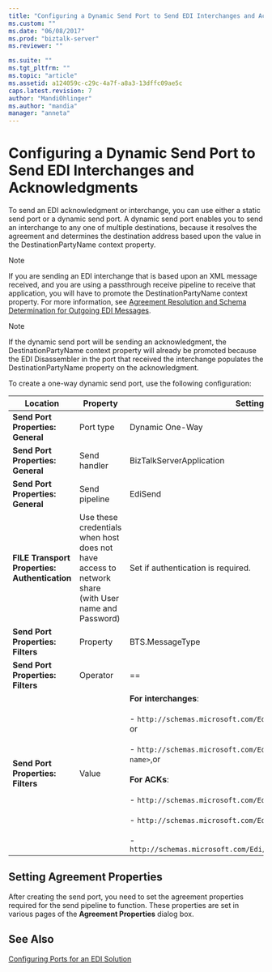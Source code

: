 ```yaml
---
title: "Configuring a Dynamic Send Port to Send EDI Interchanges and Acknowledgments | Microsoft Docs"
ms.custom: ""
ms.date: "06/08/2017"
ms.prod: "biztalk-server"
ms.reviewer: ""

ms.suite: ""
ms.tgt_pltfrm: ""
ms.topic: "article"
ms.assetid: a124059c-c29c-4a7f-a8a3-13dffc09ae5c
caps.latest.revision: 7
author: "MandiOhlinger"
ms.author: "mandia"
manager: "anneta"
---
```

# Configuring a Dynamic Send Port to Send EDI Interchanges and Acknowledgments
To send an EDI acknowledgment or interchange, you can use either a static send port or a dynamic send port. A dynamic send port enables you to send an interchange to any one of multiple destinations, because it resolves the agreement and determines the destination address based upon the value in the DestinationPartyName context property.  
  
> [!NOTE]
>  If you are sending an EDI interchange that is based upon an XML message received, and you are using a passthrough receive pipeline to receive that application, you will have to promote the DestinationPartyName context property. For more information, see [Agreement Resolution and Schema Determination for Outgoing EDI Messages](../core/agreement-resolution-and-schema-determination-for-outgoing-edi-messages.md).  
  
> [!NOTE]
>  If the dynamic send port will be sending an acknowledgment, the DestinationPartyName context property will already be promoted because the EDI Disassembler in the port that received the interchange populates the DestinationPartyName property on the acknowledgment.  
  
 To create a one-way dynamic send port, use the following configuration:  
  
|Location|Property|Setting|  
|--------------|--------------|-------------|  
|**Send Port Properties: General**|Port type|Dynamic One-Way|  
|**Send Port Properties: General**|Send handler|BizTalkServerApplication|  
|**Send Port Properties: General**|Send pipeline|EdiSend|  
|**FILE Transport Properties: Authentication**|Use these credentials when host does not have access to network share (with User name and Password)|Set if authentication is required.|  
|**Send Port Properties: Filters**|Property|BTS.MessageType|  
|**Send Port Properties: Filters**|Operator|==|  
|**Send Port Properties: Filters**|Value|**For interchanges**:<br /><br /> - `http://schemas.microsoft.com/Edi/X12/2006#<schema name>`, or<br /><br /> -                   `http://schemas.microsoft.com/Edi/Edifact/2006#<schema name>`,or<br /><br /> **For ACKs**:<br /><br /> -                   `http://schemas.microsoft.com/Edi/X12#X12_997_Root`, or<br /><br /> -                   `http://schemas.microsoft.com/Edi/X12#X12_TA1_Root`, or<br /><br /> -                   `http://schemas.microsoft.com/Edi/Edifact#Efact_Contrl_Root`|  
  
## Setting Agreement Properties  
 After creating the send port, you need to set the agreement properties required for the send pipeline to function. These properties are set in various pages of the **Agreement Properties** dialog box.  
  
## See Also  
 [Configuring Ports for an EDI Solution](../core/configuring-ports-for-an-edi-solution.md)
